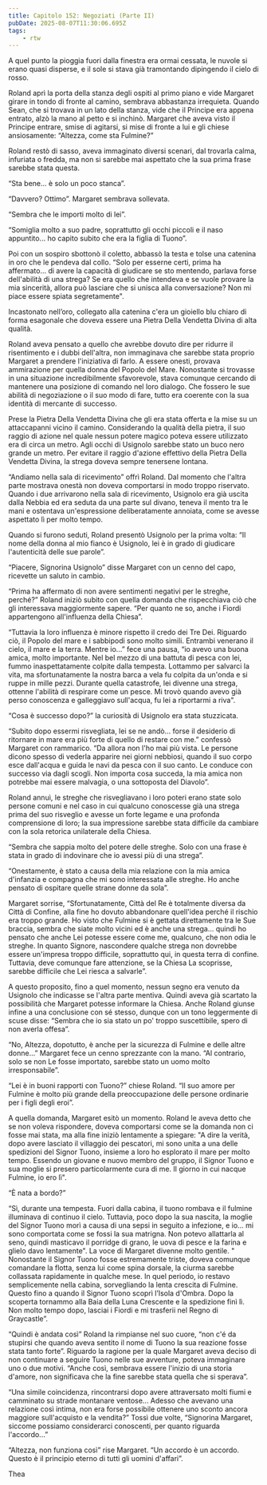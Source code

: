 ```yaml
---
title: Capitolo 152: Negoziati (Parte II)
pubDate: 2025-08-07T11:30:06.695Z
tags:
    - rtw
---
```







A quel punto la pioggia fuori dalla finestra era ormai cessata, le nuvole si erano quasi disperse, e il sole si stava già tramontando dipingendo il cielo di rosso.


Roland aprì la porta della stanza degli ospiti al primo piano e vide Margaret girare in tondo di fronte al camino, sembrava abbastanza irrequieta. Quando Sean, che si trovava in un lato della stanza, vide che il Principe era appena entrato, alzò la mano al petto e si inchinò. Margaret che aveva visto il Principe entrare, smise di agitarsi, si mise di fronte a lui e gli chiese ansiosamente: “Altezza, come sta Fulmine?”


Roland restò di sasso, aveva immaginato diversi scenari, dal trovarla calma, infuriata o fredda, ma non si sarebbe mai aspettato che la sua prima frase sarebbe stata questa.


“Sta bene… è solo un poco stanca”.


“Davvero? Ottimo”. Margaret sembrava sollevata.


“Sembra che le importi molto di lei”.


“Somiglia molto a suo padre, soprattutto gli occhi piccoli e il naso appuntito... ho capito subito che era la figlia di Tuono”.


Poi con un sospiro sbottonò il coletto, abbassò la testa e tolse una catenina in oro che le pendeva dal collo. “Solo per esserne certi, prima ha affermato… di avere la capacità di giudicare se sto mentendo, parlava forse dell'abilità di una strega? Se era quello che intendeva e se vuole provare la mia sincerità, allora può lasciare che si unisca alla conversazione? Non mi piace essere spiata segretamente".


Incastonato nell’oro, collegato alla catenina c'era un gioiello blu chiaro di forma esagonale che doveva essere una Pietra Della Vendetta Divina di alta qualità.


Roland aveva pensato a quello che avrebbe dovuto dire per ridurre il risentimento e i dubbi dell'altra, non immaginava che sarebbe stata proprio Margaret a prendere l'iniziativa di farlo. A essere onesti, provava ammirazione per quella donna del Popolo del Mare. Nonostante si trovasse in una situazione incredibilmente sfavorevole, stava comunque cercando di mantenere una posizione di comando nel loro dialogo. Che fossero le sue abilità di negoziazione o il suo modo di fare, tutto era coerente con la sua identità di mercante di successo.


Prese la Pietra Della Vendetta Divina che gli era stata offerta e la mise su un attaccapanni vicino il camino. Considerando la qualità della pietra, il suo raggio di azione nel quale nessun potere magico poteva essere utilizzato era di circa un metro. Agli occhi di Usignolo sarebbe stato un buco nero grande un metro. Per evitare il raggio d'azione effettivo della Pietra Della Vendetta Divina, la strega doveva sempre tenersene lontana.


“Andiamo nella sala di ricevimento” offrì Roland. Dal momento che l'altra parte mostrava onestà non doveva comportarsi in modo troppo riservato. Quando i due arrivarono nella sala di ricevimento, Usignolo era già uscita dalla Nebbia ed era seduta da una parte sul divano, teneva il mento tra le mani e ostentava un'espressione deliberatamente annoiata, come se avesse aspettato lì per molto tempo.


Quando si furono seduti, Roland presentò Usignolo per la prima volta: “Il nome della donna al mio fianco è Usignolo, lei è in grado di giudicare l'autenticità delle sue parole”.


“Piacere, Signorina Usignolo” disse Margaret con un cenno del capo, ricevette un saluto in cambio.


“Prima ha affermato di non avere sentimenti negativi per le streghe, perché?” Roland iniziò subito con quella domanda che rispecchiava ciò che gli interessava maggiormente sapere. “Per quanto ne so, anche i Fiordi appartengono all'influenza della Chiesa”.


“Tuttavia la loro influenza è minore rispetto il credo dei Tre Dei. Riguardo ciò, il Popolo del mare e i sabbipodi sono molto simili. Entrambi venerano il cielo, il mare e la terra. Mentre io...” fece una pausa, “io avevo una buona amica, molto importante. Nel bel mezzo di una battuta di pesca con lei, fummo inaspettatamente colpite dalla tempesta. Lottammo per salvarci la vita, ma sfortunatamente la nostra barca a vela fu colpita da un'onda e si ruppe in mille pezzi. Durante quella catastrofe, lei divenne una strega, ottenne l'abilità di respirare come un pesce. Mi trovò quando avevo già perso conoscenza e galleggiavo sull'acqua, fu lei a riportarmi a riva".


“Cosa è successo dopo?” la curiosità di Usignolo era stata stuzzicata.


“Subito dopo essermi risvegliata, lei se ne andò... forse il desiderio di ritornare in mare era più forte di quello di restare con me.” confessò Margaret con rammarico. “Da allora non l'ho mai più vista. Le persone dicono spesso di vederla apparire nei giorni nebbiosi, quando il suo corpo esce dall'acqua e guida le navi da pesca con il suo canto. Le conduce con successo via dagli scogli. Non importa cosa succeda, la mia amica non potrebbe mai essere malvagia, o una sottoposta del Diavolo”.


Roland annuì, le streghe che risvegliavano i loro poteri erano state solo persone comuni e nel caso in cui qualcuno conoscesse già una strega prima del suo risveglio e avesse un forte legame e una profonda comprensione di loro; la sua impressione sarebbe stata difficile da cambiare con la sola retorica unilaterale della Chiesa.


“Sembra che sappia molto del potere delle streghe. Solo con una frase è stata in grado di indovinare che io avessi più di una strega”.


“Onestamente, è stato a causa della mia relazione con la mia amica d'infanzia e compagna che mi sono interessata alle streghe. Ho anche pensato di ospitare quelle strane donne da sola”.


Margaret sorrise, “Sfortunatamente, Città del Re è totalmente diversa da Città di Confine, alla fine ho dovuto abbandonare quell'idea perché il rischio era troppo grande. Ho visto che Fulmine si è gettata direttamente tra le Sue braccia, sembra che siate molto vicini ed è anche una strega... quindi ho pensato che anche Lei potesse essere come me, qualcuno, che non odia le streghe. In quanto Signore, nascondere qualche strega non dovrebbe essere un'impresa troppo difficile, soprattutto qui, in questa terra di confine. Tuttavia, deve comunque fare attenzione, se la Chiesa La scoprisse, sarebbe difficile che Lei riesca a salvarle”.


A questo proposito, fino a quel momento, nessun segno era venuto da Usignolo che indicasse se l'altra parte mentiva. Quindi aveva già scartato la possibilità che Margaret potesse informare la Chiesa. Anche Roland giunse infine a una conclusione con sé stesso, dunque con un tono leggermente di scuse disse: “Sembra che io sia stato un po' troppo suscettibile, spero di non averla offesa”.


“No, Altezza, dopotutto, è anche per la sicurezza di Fulmine e delle altre donne…” Margaret fece un cenno sprezzante con la mano. “Al contrario, solo se non Le fosse importato, sarebbe stato un uomo molto irresponsabile”.


“Lei è in buoni rapporti con Tuono?” chiese Roland. “Il suo amore per Fulmine è molto più grande della preoccupazione delle persone ordinarie per i figli degli eroi”.


A quella domanda, Margaret esitò un momento. Roland le aveva detto che se non voleva rispondere, doveva comportarsi come se la domanda non ci fosse mai stata, ma alla fine iniziò lentamente a spiegare: "A dire la verità, dopo avere lasciato il villaggio dei pescatori, mi sono unita a una delle spedizioni del Signor Tuono, insieme a loro ho esplorato il mare per molto tempo. Essendo un giovane e nuovo membro del gruppo, il Signor Tuono e sua moglie si presero particolarmente cura di me. Il giorno in cui nacque Fulmine, io ero lì".


“È nata a bordo?”


“Sì, durante una tempesta. Fuori dalla cabina, il tuono rombava e il fulmine illuminava di continuo il cielo. Tuttavia, poco dopo la sua nascita, la moglie del Signor Tuono morì a causa di una sepsi in seguito a infezione, e io... mi sono comportata come se fossi la sua matrigna. Non potevo allattarla al seno, quindi masticavo il porridge di grano, le uova di pesce e la farina e glielo davo lentamente". La voce di Margaret divenne molto gentile. " Nonostante il Signor Tuono fosse estremamente triste, doveva comunque comandare la flotta, senza lui come spina dorsale, la ciurma sarebbe collassata rapidamente in qualche mese. In quel periodo, io restavo semplicemente nella cabina, sorvegliando la lenta crescita di Fulmine. Questo fino a quando il Signor Tuono scoprì l’Isola d'Ombra. Dopo la scoperta tornammo alla Baia della Luna Crescente e la spedizione finì lì. Non molto tempo dopo, lasciai i Fiordi e mi trasferii nel Regno di Graycastle”.


“Quindi è andata così” Roland la rimpianse nel suo cuore, “non c'é da stupirsi che quando aveva sentito il nome di Tuono la sua reazione fosse stata tanto forte”. Riguardo la ragione per la quale Margaret aveva deciso di non continuare a seguire Tuono nelle sue avventure, poteva immaginare uno o due motivi. “Anche così, sembrava essere l'inizio di una storia d'amore, non significava che la fine sarebbe stata quella che si sperava”.


“Una simile coincidenza, rincontrarsi dopo avere attraversato molti fiumi e camminato su strade montanare ventose... Adesso che avevano una relazione così intima, non era forse possibile ottenere uno sconto ancora maggiore sull'acquisto e la vendita?” Tossì due volte, “Signorina Margaret, siccome possiamo considerarci conoscenti, per quanto riguarda l'accordo...”


“Altezza, non funziona così” rise Margaret. “Un accordo è un accordo. Questo è il principio eterno di tutti gli uomini d'affari”.






Thea




                                


                                



